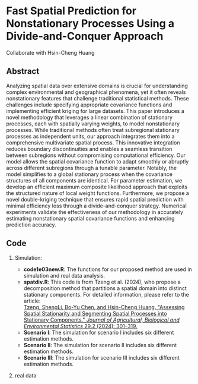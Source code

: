 # Fast Spatial Prediction for Nonstationary Processes Using a Divide-and-Conquer Approach 
Collaborate with Hsin-Cheng Huang
## Abstract
Analyzing spatial data over extensive domains is crucial for understanding complex environmental and geographical phenomena, yet it often reveals nonstationary features that challenge traditional statistical methods. These challenges include specifying appropriate covariance functions and implementing efficient kriging for large datasets. This paper introduces a novel methodology that leverages a linear combination of stationary processes, each with spatially varying weights, to model nonstationary processes. While traditional methods often treat subregional stationary processes as independent units, our approach integrates them into a comprehensive multivariate spatial process. This innovative integration reduces boundary discontinuities and enables a seamless transition between subregions without compromising computational efficiency. Our model allows the spatial covariance function to adapt smoothly or abruptly across different subregions through a tunable parameter. Notably, the model simplifies to a global stationary process when the covariance structures of all components are identical. For parameter estimation, we develop an efficient maximum composite likelihood approach that exploits the structured nature of local weight functions. Furthermore, we propose a novel double-kriging technique that ensures rapid spatial prediction with minimal efficiency loss through a divide-and-conquer strategy. Numerical experiments validate the effectiveness of our methodology in accurately estimating nonstationary spatial covariance functions and enhancing prediction accuracy.
## Code
1. Simulation:  
   - **code1e03new.R**: The functions for our proposed method are used in simulation and real data analysis.  
   - **spatdiv.R**: This code is from Tzeng et al. (2024), who propose a decomposition method that partitions a spatial domain into distinct stationary components. For detailed information, please refer to the article:  
     [Tzeng, ShengLi, Bo-Yu Chen, and Hsin-Cheng Huang. "Assessing Spatial Stationarity and Segmenting Spatial Processes into Stationary Components." *Journal of Agricultural, Biological and Environmental Statistics* 29.2 (2024): 301–319.](https://doi.org/10.1007/s13253-023-00588-5)  
   - **Scenario I**: The simulation for scenario I includes six different estimation methods.
   - **Scenario II**: The simulation for scenario II includes six different estimation methods.
   - **Scenario III**: The simulation for scenario III includes six different estimation methods.
      


3. real data
